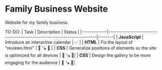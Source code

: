 # Family Business Website

Website for my family business. 

TO-DO:
| Task        | Description                                                            | Status |
|-------------|------------------------------------------------------------------------|--------|
| **JavaScript** | Introduce an interactive calendar                                     | ✅     |
| **HTML**       | Fix the layout of "reviews.html"                                      |  🔨 🪚  🚧 |
| **CSS**        | Generalize positions of elements so the site is optimized for all devices |     🔨  🪚 🚧|
| **CSS**        | Design the gallery to be more engaging for the audience               |    🔨 🪚  🚧|
